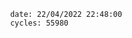 

                date: 22/04/2022 22:48:00
                cycles: 55980

                         
